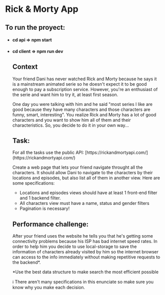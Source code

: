 # Rick & Morty App

<h2>To run the proyect:</h2>
<ul>
  <li><h4> cd api => npm start</h4> </li>
  <li><h4> cd client => npm run dev </h4> </li>
  
  <h2>Context</h2>
  
  <p>
Your friend Dani has never watched Rick and Morty because he says it is a mainstream animated serie so he doesn't expect it to be good enough to pay a subscription service. However, you're an enthusiast of the serie and want him to try it, at least first season.</br>

One day you were talking with him and he said "most series I like are good because they have many characters and those characters are funny, smart, interesting". You realize Rick and Morty has a lot of good characters and you want to show him all of them and their characteristics. So, you decide to do it in your own way...
  </p>

<h2>Task:</h2>

<p>
  For all the tasks use the public API: [https://rickandmortyapi.com/](https://rickandmortyapi.com/)

  Create a web page that lets your friend navigate throught all the characters. It should allow Dani to navigate to the characters by their locations and episodes, but also list     all of them in another view. Here are some specifications:
  <ul>
    <li> Locations and episodes views should have at least 1 front-end filter and 1 backend filter.</li>
    <li> All characters view must have a name, status and gender filters</li>
    <li> Pagination is necessary!</li>
  </ul>
</p>

<h2>Performance challenge:</h2>
<p>
After your friend uses the website he tells you that he's getting some connectivity problems because his ISP has bad internet speed rates. In order to help him you decide to use local-storage to save the information of characters already visited by him so the internet browser can access to the info immediately without making repetitive requests to the backend*.

*Use the best data structure to make search the most efficient possible

ℹ️  There aren't many specifications in this enunciate so make sure you know why you make each decision.
</p>
